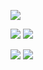 ![](http://github-profile-summary-cards.vercel.app/api/cards/profile-details?username=GuigoDev&theme=github_dark)

![](http://github-profile-summary-cards.vercel.app/api/cards/repos-per-language?username=GuigoDev&theme=github_dark) ![](http://github-profile-summary-cards.vercel.app/api/cards/most-commit-language?username=GuigoDev&theme=github_dark)

![](http://github-profile-summary-cards.vercel.app/api/cards/stats?username=GuigoDev&theme=github_dark) ![](http://github-profile-summary-cards.vercel.app/api/cards/productive-time?username=GuigoDev&theme=github_dark&utcOffset=-3)
